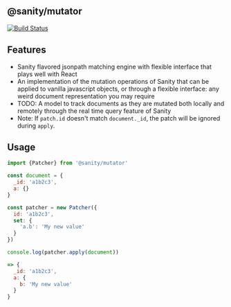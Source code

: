 ## @sanity/mutator

[![Build Status](https://travis-ci.org/sanity-io/mutator.svg?branch=master)](https://travis-ci.org/sanity-io/mutator)

## Features

* Sanity flavored jsonpath matching engine with flexible interface that plays
  well with React
* An implementation of the mutation operations of Sanity that can be applied to
  vanilla javascript objects, or through a flexible interface: any weird
  document representation you may require
* TODO: A model to track documents as they are mutated both locally and remotely
  through the real time query feature of Sanity
* Note: If `patch.id` doesn't match `document._id`, the patch will be ignored
  during `apply`.

## Usage

```javascript
import {Patcher} from '@sanity/mutator'

const document = {
  _id: 'a1b2c3',
  a: {}
}

const patcher = new Patcher({
  id: 'a1b2c3',
  set: {
    'a.b': 'My new value'
  }
})

console.log(patcher.apply(document))

=> {
  _id: 'a1b2c3',
  a: {
    b: 'My new value'
  }
}
```
